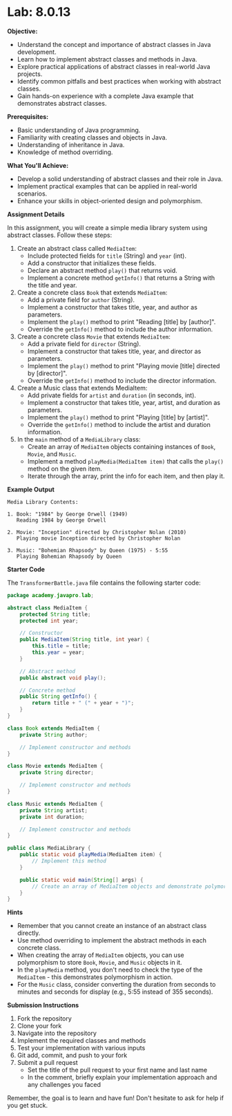 # Lab: 8.0.13

**Objective:**

- Understand the concept and importance of abstract classes in Java development.
- Learn how to implement abstract classes and methods in Java.
- Explore practical applications of abstract classes in real-world Java projects.
- Identify common pitfalls and best practices when working with abstract classes.
- Gain hands-on experience with a complete Java example that demonstrates abstract classes.

**Prerequisites:**

- Basic understanding of Java programming.
- Familiarity with creating classes and objects in Java.
- Understanding of inheritance in Java.
- Knowledge of method overriding.

**What You'll Achieve:**

- Develop a solid understanding of abstract classes and their role in Java.
- Implement practical examples that can be applied in real-world scenarios.
- Enhance your skills in object-oriented design and polymorphism.

**Assignment Details**

In this assignment, you will create a simple media library system using abstract classes. Follow these steps:

1. Create an abstract class called `MediaItem`:
    - Include protected fields for `title` (String) and `year` (int).
    - Add a constructor that initializes these fields.
    - Declare an abstract method `play()` that returns void.
    - Implement a concrete method `getInfo()` that returns a String with the title and year.
2. Create a concrete class `Book` that extends `MediaItem`:
    - Add a private field for `author` (String).
    - Implement a constructor that takes title, year, and author as parameters.
    - Implement the `play()` method to print "Reading [title] by [author]".
    - Override the `getInfo()` method to include the author information.
3. Create a concrete class `Movie` that extends `MediaItem`:
    - Add a private field for `director` (String).
    - Implement a constructor that takes title, year, and director as parameters.
    - Implement the `play()` method to print "Playing movie [title] directed by [director]".
    - Override the `getInfo()` method to include the director information.
4. Create a Music class that extends MediaItem:
    - Add private fields for `artist` and `duration` (in seconds, int).
    - Implement a constructor that takes title, year, artist, and duration as parameters.
    - Implement the `play()` method to print "Playing [title] by [artist]".
    - Override the `getInfo()` method to include the artist and duration information.
5. In the `main` method of a `MediaLibrary` class:
    - Create an array of `MediaItem` objects containing instances of `Book`, `Movie`, and `Music`.
    - Implement a method `playMedia(MediaItem item)` that calls the `play()` method on the given item.
    - Iterate through the array, print the info for each item, and then play it.

**Example Output**

```
Media Library Contents:

1. Book: "1984" by George Orwell (1949)
   Reading 1984 by George Orwell

2. Movie: "Inception" directed by Christopher Nolan (2010)
   Playing movie Inception directed by Christopher Nolan

3. Music: "Bohemian Rhapsody" by Queen (1975) - 5:55
   Playing Bohemian Rhapsody by Queen
```

**Starter Code**

The `TransformerBattle.java` file contains the following starter code:

```java
package academy.javapro.lab;

abstract class MediaItem {
    protected String title;
    protected int year;

    // Constructor
    public MediaItem(String title, int year) {
        this.title = title;
        this.year = year;
    }

    // Abstract method
    public abstract void play();

    // Concrete method
    public String getInfo() {
        return title + " (" + year + ")";
    }
}

class Book extends MediaItem {
    private String author;

    // Implement constructor and methods
}

class Movie extends MediaItem {
    private String director;

    // Implement constructor and methods
}

class Music extends MediaItem {
    private String artist;
    private int duration;

    // Implement constructor and methods
}

public class MediaLibrary {
    public static void playMedia(MediaItem item) {
        // Implement this method
    }

    public static void main(String[] args) {
        // Create an array of MediaItem objects and demonstrate polymorphism
    }
}

```

**Hints**

- Remember that you cannot create an instance of an abstract class directly.
- Use method overriding to implement the abstract methods in each concrete class.
- When creating the array of `MediaItem` objects, you can use polymorphism to store `Book`, `Movie`, and `Music` objects
  in it.
- In the `playMedia` method, you don't need to check the type of the `MediaItem` - this demonstrates polymorphism in
  action.
- For the `Music` class, consider converting the duration from seconds to minutes and seconds for display (e.g., 5:55
  instead of 355 seconds).

**Submission Instructions**

1. Fork the repository
2. Clone your fork
3. Navigate into the repository
4. Implement the required classes and methods
5. Test your implementation with various inputs
6. Git add, commit, and push to your fork
7. Submit a pull request
    - Set the title of the pull request to your first name and last name
    - In the comment, briefly explain your implementation approach and any challenges you faced

Remember, the goal is to learn and have fun! Don't hesitate to ask for help if you get stuck.